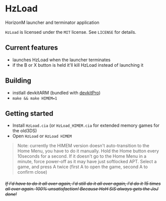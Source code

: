 ﻿# HzLoad
HorizonM launcher and terminator application

`HzLoad` is licensed under the `MIT` license. See `LICENSE` for details.


## Current features
* launches HzLoad when the launcher terminates
* if the B or X button is held it'll kill HzLoad instead of launching it


## Building
- instlall devkitARM (bundled with [devkitPro](http://devkitpro.org))
- `make && make HIMEM=1`

## Getting started
- Install `HzLoad.cia` (or `HzLoad_HIMEM.cia` for extended memory games for the old3DS)
- Open `HzLoad` or `HzLoad HIMEM`

> Note: currently the HIMEM version doesn't auto-transition to the Home Menu, you have to do it manually. Hold the Home button every 10seconds for a second. If it doesn't go to the Home Menu in a minute, force power-off as it may have just softlocked APT. Select a game, and press A twice (first A to open the game, second A to confirm close)




###### ~~If I'd have to do it all over again, I'd still do it all over again, I'd do it 15 times all over again. 100% unsatisfaction! Because HoH SiS always gets the JoJ done!~~
